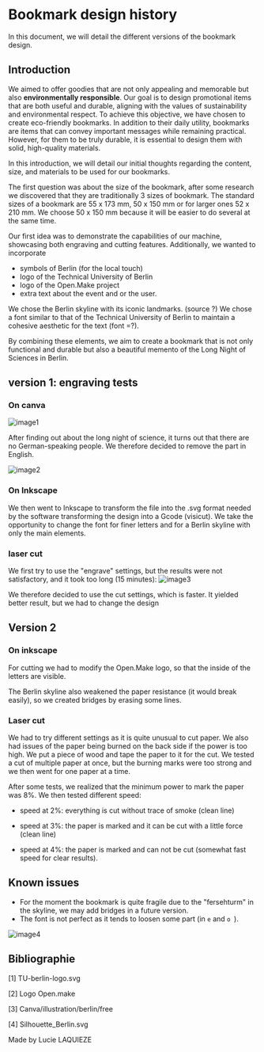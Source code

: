 # Bookmark design history

In this document, we will detail the different versions of the bookmark design.

## Introduction

We aimed to offer goodies that are not only appealing and memorable but also **environmentally responsible**.
Our goal is to design promotional items that are both useful and durable, aligning with the values of sustainability and environmental respect.
To achieve this objective, we have chosen to create eco-friendly bookmarks.
In addition to their daily utility, bookmarks are items that can convey important messages while remaining practical.
However, for them to be truly durable, it is essential to design them with solid, high-quality materials.

In this introduction, we will detail our initial thoughts regarding the content, size, and materials to be used for our bookmarks.

The first question was about the size of the bookmark, after some research we discovered that they are traditionally 3 sizes of bookmark.
The standard sizes of a bookmark are 55 x 173 mm, 50 x 150 mm or for larger ones 52 x 210 mm.
We choose 50 x 150 mm because it will be easier to do several at the same time.

Our first idea was to demonstrate the capabilities of our machine, showcasing both engraving and cutting features.
Additionally, we wanted to incorporate 

- symbols of Berlin (for the local touch)
- logo of the Technical University of Berlin
- logo of the Open.Make project
- extra text about the event and or the user.

We chose the Berlin skyline with its iconic landmarks. (source ?)
We chose a font similar to that of the Technical University of Berlin to maintain a cohesive aesthetic for the text (font =?).

By combining these elements, we aim to create a bookmark that is not only functional and durable but also a beautiful memento of the Long Night of Sciences in Berlin.

## version 1: engraving tests

### On canva

![image1]()

After finding out about the long night of science, it turns out that there are no German-speaking people.
We therefore decided to remove the part in English.

![image2]()

### On Inkscape

We then went to Inkscape to transform the file into the .svg format needed by the software transforming the design into a Gcode (visicut).
We take the opportunity to change the font for finer letters and for a Berlin skyline with only the main elements.

### laser cut

We first try to use the "engrave" settings, but the results were not satisfactory, and it took too long (15 minutes):
![image3]()



We therefore decided to  use the cut settings, which is faster. It yielded better result, but we had to change the design

## Version 2

### On inkscape

For cutting we had to modify the Open.Make logo, so that the inside of the letters are visible.

The Berlin skyline also weakened the paper resistance (it would break easily), so we  created bridges by erasing some lines.



### Laser cut

We had to try different settings as it is quite unusual to cut paper. We also had issues of the paper being burned on the back side if the power is too high. We put a piece of wood and tape the paper to it for the cut. We tested a cut of multiple paper at once, but the burning marks were too strong and we then went for one paper at a time.

After some tests, we realized that the minimum power to mark the paper was 8%.
We then tested different speed:

- speed at 2%: everything is cut without trace of smoke (clean line)

- speed at 3%: the paper is marked and it can be cut with a little force (clean line)

- speed at 4%: the paper is marked and can not be cut (somewhat fast speed for clear results).




## Known issues

- For the moment the bookmark is quite fragile due to the "fersehturm" in the skyline, we may add bridges in a future version.
- The font is not perfect as it tends to loosen some part (in `e` and `o `).

![image4]()

## Bibliographie

[1] TU-berlin-logo.svg

[2] Logo Open.make

[3] Canva/illustration/berlin/free

[4] Silhouette_Berlin.svg

Made by Lucie LAQUIEZE
